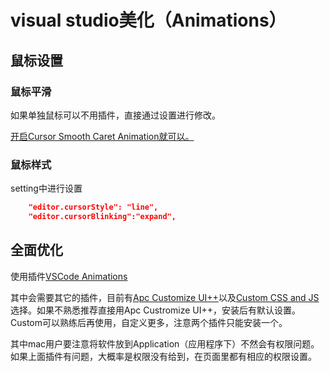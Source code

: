 <!--
 * @Author: yuyancheng yuyancheng@meituan.com
 * @Date: 2024-03-12 10:07:47
 * @LastEditors: yuyancheng yuyancheng@meituan.com
 * @LastEditTime: 2024-03-12 10:38:36
 * @FilePath: /setting/visual studio美化（Animations）.md
 * @Description: 这是默认设置,请设置`customMade`, 打开koroFileHeader查看配置 进行设置: https://github.com/OBKoro1/koro1FileHeader/wiki/%E9%85%8D%E7%BD%AE
-->
# visual studio美化（Animations）

## 鼠标设置

### 鼠标平滑

如果单独鼠标可以不用插件，直接通过设置进行修改。

[开启Cursor Smooth Caret Animation就可以。](https://www.163.com/dy/article/HOTJMSOE0552DTRT.html)

### 鼠标样式

setting中进行设置

```json
    "editor.cursorStyle": "line",
    "editor.cursorBlinking":"expand",
```

## 全面优化

使用插件[VSCode Animations](https://marketplace.visualstudio.com/items?itemName=BrandonKirbyson.vscode-animations#injection-extensions)

其中会需要其它的插件，目前有[Apc Customize UI++](https://github.com/drcika/apc-extension)以及[Custom CSS and JS](https://github.com/be5invis/vscode-custom-css)选择。如果不熟悉推荐直接用Apc Custromize UI++，安装后有默认设置。Custom可以熟练后再使用，自定义更多，注意两个插件只能安装一个。

其中mac用户要注意将软件放到Application（应用程序下）不然会有权限问题。如果上面插件有问题，大概率是权限没有给到，在页面里都有相应的权限设置。

